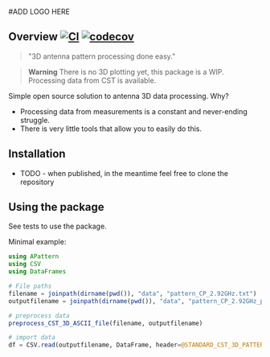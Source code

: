 #ADD LOGO HERE

## Overview [![CI](https://github.com/RFspin/APattern.jl/actions/workflows/CI.yml/badge.svg)](https://github.com/RFspin/APattern.jl/actions/workflows/CI.yml) [![codecov](https://codecov.io/gh/RFspin/APattern.jl/graph/badge.svg?token=MapVB9qg1G)](https://codecov.io/gh/RFspin/APattern.jl)

> "3D antenna pattern processing done easy."

> **Warning**
>There is no 3D plotting yet, this package is a WIP. Processing data from CST is available.

Simple open source solution to antenna 3D data processing. Why?
- Processing data from measurements is a constant and never-ending struggle.
- There is very little tools that allow you to easily do this.

## Installation
 - TODO - when published, in the meantime feel free to clone the repository

## Using the package
See tests to use the package.

Minimal example:
```julia
using APattern
using CSV
using DataFrames

# File paths
filename = joinpath(dirname(pwd()), "data", "pattern_CP_2.92GHz.txt")
outputfilename = joinpath(dirname(pwd()), "data", "pattern_CP_2.92GHz_processed.csv")

# preprocess data
preprocess_CST_3D_ASCII_file(filename, outputfilename)

# import data
df = CSV.read(outputfilename, DataFrame, header=@STANDARD_CST_3D_PATTERN_COLUMNS, skipto=3)
```

